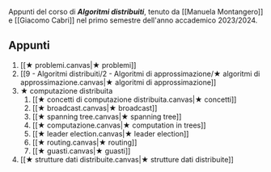Appunti del corso di ***Algoritmi distribuiti***, tenuto da [[Manuela Montangero]] e [[Giacomo Cabri]] nel primo semestre dell'anno accademico 2023/2024.

## Appunti

1. [[★ problemi.canvas|★ problemi]]
2. [[9 - Algoritmi distribuiti/2 - Algoritmi di approssimazione/★ algoritmi di approssimazione.canvas|★ algoritmi di approssimazione]]
3. ★ computazione distribuita
	1. [[★ concetti di computazione distribuita.canvas|★ concetti]]
	2. [[★ broadcast.canvas|★ broadcast]]
	3. [[★ spanning tree.canvas|★ spanning tree]]
	4. [[★ computazione.canvas|★ computation in trees]]
	5. [[★ leader election.canvas|★ leader election]]
	6. [[★ routing.canvas|★ routing]]
	7. [[★ guasti.canvas|★ guasti]]
4. [[★ strutture dati distribuite.canvas|★ strutture dati distribuite]]
